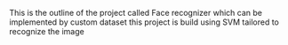 This is the outline of the project called Face recognizer which can be implemented by custom dataset
this project is build using SVM tailored to recognize the image
